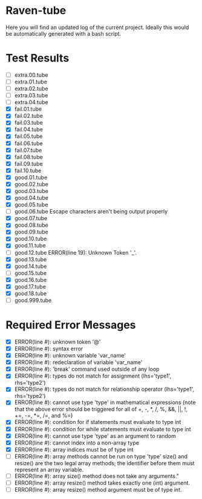 Raven-tube
==========
Here you will find an updated log of the current project.  Ideally this would be automatically generated with a bash script.

Test Results
==========
- [ ] extra.00.tube
- [ ] extra.01.tube
- [ ] extra.02.tube
- [ ] extra.03.tube
- [ ] extra.04.tube
- [x] fail.01.tube
- [x] fail.02.tube
- [x] fail.03.tube
- [x] fail.04.tube
- [x] fail.05.tube
- [x] fail.06.tube
- [x] fail.07.tube
- [x] fail.08.tube
- [x] fail.09.tube
- [x] fail.10.tube
- [x] good.01.tube
- [x] good.02.tube
- [x] good.03.tube
- [x] good.04.tube
- [x] good.05.tube
- [ ] good.06.tube  Escape characters aren't being output properly
- [x] good.07.tube
- [x] good.08.tube
- [x] good.09.tube
- [x] good.10.tube
- [x] good.11.tube
- [ ] good.12.tube  ERROR(line 19): Unknown Token '_'.
- [x] good.13.tube
- [x] good.14.tube
- [ ] good.15.tube 
- [x] good.16.tube
- [x] good.17.tube
- [x] good.18.tube
- [ ] good.999.tube

Required Error Messages 
====================

- [x] ERROR(line #): unknown token '@'
- [x] ERROR(line #): syntax error
- [x] ERROR(line #): unknown variable 'var_name'
- [x] ERROR(line #): redeclaration of variable 'var_name' 
- [x] ERROR(line #): 'break' command used outside of any loop
- [x] ERROR(line #): types do not match for assignment (lhs='type1', rhs='type2')
- [x] ERROR(line #): types do not match for relationship operator (lhs='type1', rhs='type2')
- [x] ERROR(line #): cannot use type 'type' in mathematical expressions
          (note that the above error should be triggered for all of +, -, *, /, %, &&, ||, !, +=, -=, *=, /=, and %=)
- [x] ERROR(line #): condition for if statements must evaluate to type int
- [x] ERROR(line #): condition for while statements must evaluate to type int
- [x] ERROR(line #): cannot use type 'type' as an argument to random 
- [x] ERROR(line #): cannot index into a non-array type
- [x] ERROR(line #): array indices must be of type int
- [ ] ERROR(line #): array methods cannot be run on type 'type'
          size() and resize() are the two legal array methods; the identifier before them must represent an array variable.
- [ ] ERROR(line #): array size() method does not take any arguments."
- [ ] ERROR(line #): array resize() method takes exactly one (int) argument.
- [ ] ERROR(line #): array resize() method argument must be of type int. 
